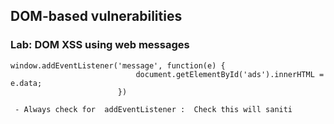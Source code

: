 ## DOM-based vulnerabilities

### Lab: DOM XSS using web messages


```
window.addEventListener('message', function(e) {
                            document.getElementById('ads').innerHTML = e.data;
                        })

 - Always check for  addEventListener :  Check this will saniti

```
